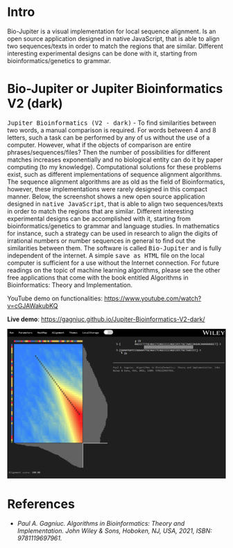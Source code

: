 # Intro

Bio-Jupiter is a visual implementation for local sequence alignment. Is an open source application designed in native JavaScript, that is able to align two sequences/texts in order to match the regions that are similar. Different interesting experimental designs can be done with it, starting from bioinformatics/genetics to grammar.

# Bio-Jupiter or Jupiter Bioinformatics V2 (dark)

<kbd>Jupiter Bioinformatics (V2 - dark)</kbd> - To find similarities between two words, a manual comparison is required. For words between 4 and 8 letters, such a task can be performed by any of us without the use of a computer. However, what if the objects of comparison are entire phrases/sequences/files? Then the number of possibilities for different matches increases exponentially and no biological entity can do it by paper computing (to my knowledge). Computational solutions for these problems exist, such as different implementations of sequence alignment algorithms. The sequence alignment algorithms are as old as the field of Bioinformatics, however, these implementations were rarely designed in this compact manner. Below, the screenshot shows a new open source application designed in <kbd>native JavaScript</kbd>, that is able to align two sequences/texts in order to match the regions that are similar. Different interesting experimental designs can be accomplished with it, starting from bioinformatics/genetics to grammar and language studies. In mathematics for instance, such a strategy can be used in research to align the digits of irrational numbers or number sequences in general to find out the similarities between them. The software is called <kbd>Bio-Jupiter</kbd> and is fully independent of the internet. A simple <kbd>save as HTML</kbd> file on the local computer is sufficient for a use without the Internet connection. For future readings on the topic of machine learning algorithms, please see the other free applications that come with the book entitled Algorithms in Bioinformatics: Theory and Implementation.

YouTube demo on functionalities: https://www.youtube.com/watch?v=cGJAWakubKQ

**Live demo**: https://gagniuc.github.io/Jupiter-Bioinformatics-V2-dark/

![Screenshot](https://github.com/Gagniuc/Jupiter-Bioinformatics-V2-dark/blob/main/img/Jupiter%20Bioinformatics%20(V2%20-%20dark).png?raw=true)

# References

- <i>Paul A. Gagniuc. Algorithms in Bioinformatics: Theory and Implementation. John Wiley & Sons, Hoboken, NJ, USA, 2021, ISBN: 9781119697961.</i>

